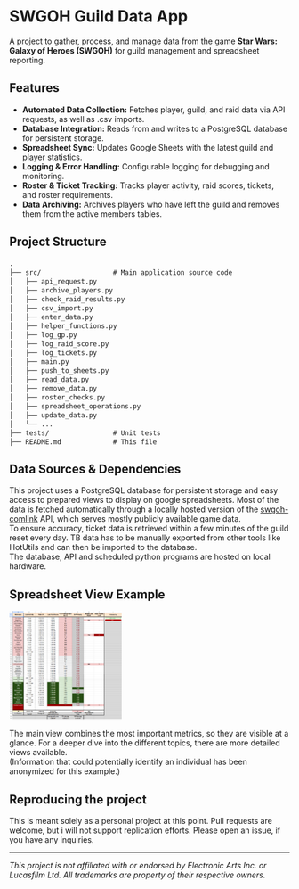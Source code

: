 # SWGOH Guild Data App

A project to gather, process, and manage data from the game **Star Wars: Galaxy of Heroes (SWGOH)** for guild management and spreadsheet reporting.

## Features

- **Automated Data Collection:** Fetches player, guild, and raid data via API requests, as well as .csv imports.
- **Database Integration:** Reads from and writes to a PostgreSQL database for persistent storage.
- **Spreadsheet Sync:** Updates Google Sheets with the latest guild and player statistics.
- **Logging & Error Handling:** Configurable logging for debugging and monitoring.
- **Roster & Ticket Tracking:** Tracks player activity, raid scores, tickets, and roster requirements.
- **Data Archiving:** Archives players who have left the guild and removes them from the active members tables.

## Project Structure

```
.
├── src/                  # Main application source code
│   ├── api_request.py
│   ├── archive_players.py
│   ├── check_raid_results.py
│   ├── csv_import.py
│   ├── enter_data.py
│   ├── helper_functions.py
│   ├── log_gp.py
│   ├── log_raid_score.py
│   ├── log_tickets.py
│   ├── main.py
│   ├── push_to_sheets.py
│   ├── read_data.py
│   ├── remove_data.py
│   ├── roster_checks.py
│   ├── spreadsheet_operations.py
│   ├── update_data.py
│   └── ...
├── tests/                # Unit tests
├── README.md             # This file
```
## Data Sources & Dependencies

This project uses a PostgreSQL database for persistent storage and easy access to prepared views to display on google spreadsheets. Most of the data is fetched automatically through a locally hosted version of the [swgoh-comlink](https://github.com/swgoh-utils/swgoh-comlink) API, which serves mostly publicly available game data. <br>
To ensure accuracy, ticket data is retrieved within a few minutes of the guild reset every day. TB data has to be manually exported from other tools like HotUtils and can then be imported to the database.<br>
The database, API and scheduled python programs are hosted on local hardware. 

## Spreadsheet View Example

<img src="assets/spreadsheet_example.png" alt="An example of the main spreadsheet view" width="40%">

The main view combines the most important metrics, so they are visible at a glance. For a deeper dive into the different topics, there are more detailed views available. <br>
(Information that could potentially identify an individual has been anonymized for this example.)

## Reproducing the project

This is meant solely as a personal project at this point. Pull requests are welcome, but i will not support replication efforts.
Please open an issue, if you have any inquiries. 


---

*This project is not affiliated with or endorsed by Electronic Arts Inc. or Lucasfilm Ltd. All trademarks are property of their respective owners.*